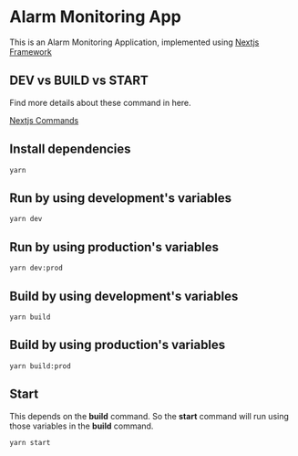 # Alarm Monitoring App

This is an Alarm Monitoring Application, implemented using [Nextjs Framework](https://nextjs.org)

## DEV vs BUILD vs START

Find more details about these command in here.

[Nextjs Commands](https://nextjs.org/docs/api-reference/cli)

## Install dependencies

```
yarn
```

## Run by using development's variables

```
yarn dev
```

## Run by using production's variables

```
yarn dev:prod
```

## Build by using development's variables

```
yarn build
```

## Build by using production's variables

```
yarn build:prod
```

## Start

This depends on the **build** command. So the **start** command will run using those variables in the **build** command.


```
yarn start
```
